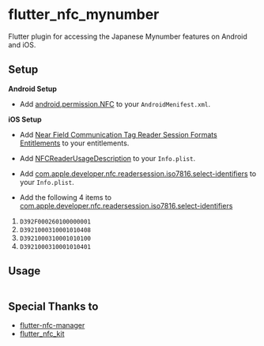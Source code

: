 # flutter_nfc_mynumber
Flutter plugin for accessing the Japanese Mynumber features on Android and iOS.

## Setup

**Android Setup**

* Add [android.permission.NFC](https://developer.android.com/reference/android/Manifest.permission.html#NFC) to your `AndroidMenifest.xml`.

**iOS Setup**

* Add [Near Field Communication Tag Reader Session Formats Entitlements](https://developer.apple.com/documentation/bundleresources/entitlements/com_apple_developer_nfc_readersession_formats) to your entitlements.

* Add [NFCReaderUsageDescription](https://developer.apple.com/documentation/bundleresources/information_property_list/nfcreaderusagedescription) to your `Info.plist`.

* Add [com.apple.developer.nfc.readersession.iso7816.select-identifiers](https://developer.apple.com/documentation/bundleresources/information_property_list/select-identifiers) to your `Info.plist`.

* Add the following 4 items to [com.apple.developer.nfc.readersession.iso7816.select-identifiers](https://developer.apple.com/documentation/bundleresources/information_property_list/select-identifiers)

1. `D392F000260100000001`
1. `D3921000310001010408`
1. `D3921000310001010100`
1. `D3921000310001010401`


## Usage

```Dart

```

## Special Thanks to
- [flutter-nfc-manager](https://github.com/okadan/flutter-nfc-manager)
- [flutter_nfc_kit](https://github.com/nfcim/flutter_nfc_kit)



